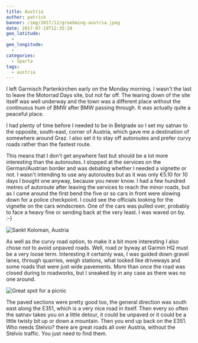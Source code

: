 ```yaml
---
title: Austria
author: patrick
banner: /img/2017/12/groebming-austria.jpeg
date: 2017-07-19T12:35:24
geo_latitude:
  - 
geo_longitude: 
  - 
categories:
  - Sparta
tags:
  - austria
---
```


I left Garmisch Partenkirchen early on the Monday morning. I wasn't the last to leave the Motorrad Days site, but not far off. The tearing down of the site itself was well underway and the town was a different place without the continuous hum of BMW after BMW passing through. It was actually quite a peaceful place.

<!--more-->

I had plenty of time before I needed to be in Belgrade so I set my satnav to the opposite, south-east, corner of Austria, which gave me a destination of somewhere around Graz. I also set it to stay off autoroutes and prefer curvy roads rather than the fastest route.

This means that I don't get anywhere fast but should be a lot more interesting than the autoroutes. I stopped at the services on the German/Austrian border and was debating whether I needed a vignette or not. I wasn't intending to use any autoroutes but as it was only €5.10 for 10 days I bought one anyway, because you never know. I had a few hundred metres of autoroute after leaving the services to reach the minor roads, but as I came around the first bend the five or so cars in front were slowing down for a police checkpoint. I could see the officials looking for the vignette on the cars windscreen. One of the cars was pulled over, probably to face a heavy fine or sending back at the very least. I was waved on by. :-)

![Sankt Koloman, Austria](/img/2017/11/sankt-koloman-austria.jpeg)

As well as the curvy road option, to make it a bit more interesting I also chose not to avoid unpaved roads. Well, road or byway at Garmin HQ must be a very loose term. Interesting it certainly was, I was guided down gravel lanes, through quarries, weigh stations, what looked like driveways and some roads that were just wide pavements. More than once the road was closed during to roadworks, but I sneaked by in any case as there was no one around.

![Great spot for a picnic](/img/2017/12/maria-lankowitz-austria.jpeg)

The paved sections were pretty good too, the general direction was south east along the E351, which is a very nice road in itself. Then every so often the satnav takes you on a little detour, it could be unpaved or it could be a little twisty bit up or down a mountain. Then you end up back on the E351. Who needs Stelvio? there are great roads all over Austria, without the Stelvio traffic. You just need to find them.
